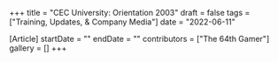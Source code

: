 +++
title = "CEC University: Orientation 2003"
draft = false
tags = ["Training, Updates, & Company Media"]
date = "2022-06-11"

[Article]
startDate = ""
endDate = ""
contributors = ["The 64th Gamer"]
gallery = []
+++
